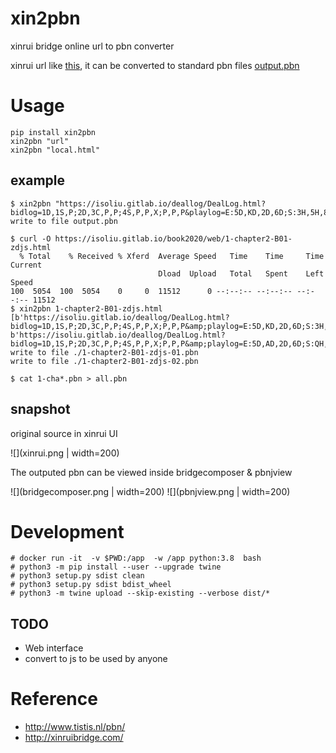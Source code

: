 # xin2pbn

xinrui bridge online url to pbn converter

xinrui url like [this](https://isoliu.gitlab.io/deallog/DealLog.html?bidlog=1D,1S,P;2D,3C,P,P;4S,P,P,X;P,P,P&playlog=E:5D,KD,2D,6D;S:3H,5H,8H,7H;N:8S,TS,AS,3D;S:4C,KC,3C,2C;W:8D,7D,2S,9D;E:8C,JC,AC,5C;W:QD,TH,5S,4D;E:6H,9H,KH,AH;N:&deal=.K5.QJT832.AK976%20KQ874.AT8.76.Q53%20JT652.7642.5.T82%20A93.QJ93.AK94.J4&vul=All&dealer=W&contract=4SX&declarer=N&wintrick=9&score=-200&str=%E9%94%A6%E6%A0%87%E8%B5%9B%20%E7%AC%AC12%E8%BD%AE%20%E7%89%8C%E5%8F%B7%204/12&dealid=653117488&pbnid=127397878), it can be converted to standard pbn files [output.pbn](output.pbn)

# Usage

````
pip install xin2pbn
xin2pbn "url"
xin2pbn "local.html"
````

## example

````
$ xin2pbn "https://isoliu.gitlab.io/deallog/DealLog.html?bidlog=1D,1S,P;2D,3C,P,P;4S,P,P,X;P,P,P&playlog=E:5D,KD,2D,6D;S:3H,5H,8H,7H;N:8S,TS,AS,3D;S:4C,KC,3C,2C;W:8D,7D,2S,9D;E:8C,JC,AC,5C;W:QD,TH,5S,4D;E:6H,9H,KH,AH;N:&deal=.K5.QJT832.AK976%20KQ874.AT8.76.Q53%20JT652.7642.5.T82%20A93.QJ93.AK94.J4&vul=All&dealer=W&contract=4SX&declarer=N&wintrick=9&score=-200&str=%E9%94%A6%E6%A0%87%E8%B5%9B%20%E7%AC%AC12%E8%BD%AE%20%E7%89%8C%E5%8F%B7%204/12&dealid=653117488&pbnid=127397878"
write to file output.pbn

$ curl -O https://isoliu.gitlab.io/book2020/web/1-chapter2-B01-zdjs.html
  % Total    % Received % Xferd  Average Speed   Time    Time     Time  Current
                                 Dload  Upload   Total   Spent    Left  Speed
100  5054  100  5054    0     0  11512      0 --:--:-- --:--:-- --:--:-- 11512
$ xin2pbn 1-chapter2-B01-zdjs.html
[b'https://isoliu.gitlab.io/deallog/DealLog.html?bidlog=1D,1S,P;2D,3C,P,P;4S,P,P,X;P,P,P&amp;playlog=E:5D,KD,2D,6D;S:3H,5H,8H,7H;N:8S,TS,AS,3D;S:4C,KC,3C,2C;W:8D,7D,2S,9D;E:8C,JC,AC,5C;W:QD,TH,5S,4D;E:6H,9H,KH,AH;N:&amp;deal=.K5.QJT832.AK976%20KQ874.AT8.76.Q53%20JT652.7642.5.T82%20A93.QJ93.AK94.J4&amp;vul=All&amp;dealer=W&amp;contract=4SX&amp;declarer=N&amp;wintrick=9&amp;score=-200&amp;str=%E9%94%A6%E6%A0%87%E8%B5%9B%20%E7%AC%AC12%E8%BD%AE%20%E7%89%8C%E5%8F%B7%204/12&amp;dealid=653117488&amp;pbnid=127397878', b'https://isoliu.gitlab.io/deallog/DealLog.html?bidlog=1D,1S,P;2D,3C,P,P;4S,P,P,X;P,P,P&amp;playlog=E:5D,AD,2D,6D;S:QH,KH,AH,7H;N:KS,2S,3S,3D;N:4S,TS,AS,8D;S:3H,5H,8H,2H;N:TH,6H,JH,7C;S:9H,6C,7D,4H;S:4C,KC,3C,2C;W:AC,5C,8C,JC;W:QD,QS,TC,4D;N:&amp;deal=.K5.QJT832.AK976%20KQ874.AT8.76.Q53%20JT652.7642.5.T82%20A93.QJ93.AK94.J4&amp;vul=All&amp;dealer=W&amp;contract=4SX&amp;declarer=N&amp;wintrick=10&amp;score=790&amp;str=%E9%94%A6%E6%A0%87%E8%B5%9B%20%E7%AC%AC12%E8%BD%AE%20%E7%89%8C%E5%8F%B7%204/12&amp;dealid=653247876&amp;pbnid=127397878']
write to file ./1-chapter2-B01-zdjs-01.pbn
write to file ./1-chapter2-B01-zdjs-02.pbn

$ cat 1-cha*.pbn > all.pbn
````

## snapshot

original source in xinrui UI

![](xinrui.png | width=200)

The outputed pbn can be viewed inside bridgecomposer & pbnjview

![](bridgecomposer.png | width=200)
![](pbnjview.png | width=200)

# Development

````
# docker run -it  -v $PWD:/app  -w /app python:3.8  bash
# python3 -m pip install --user --upgrade twine
# python3 setup.py sdist clean
# python3 setup.py sdist bdist_wheel
# python3 -m twine upload --skip-existing --verbose dist/*
````

## TODO

* Web interface
* convert to js to be used by anyone

# Reference

* http://www.tistis.nl/pbn/
* http://xinruibridge.com/